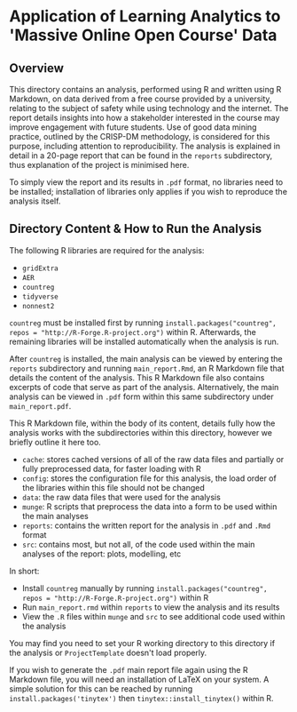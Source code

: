 # Application of Learning Analytics to 'Massive Online Open Course' Data

## Overview 

This directory contains an analysis, performed using R and written using R Markdown, on data derived from a free course 
provided by a university, relating to the subject
of safety while using technology and the internet. The report details insights into how a stakeholder interested in the
course may improve engagement with future students. Use of good data mining practice, outlined by the CRISP-DM methodology,
is considered for this purpose, including attention to reproducibility. The analysis is explained in
detail in a 20-page report that can be found in the `reports` subdirectory, thus explanation of the project is minimised
here.

To simply view the report and its results in `.pdf` format, no libraries need to be installed; installation of
libraries only applies if you wish to reproduce the analysis itself.

## Directory Content & How to Run the Analysis

The following R libraries are required for the analysis:
- `gridExtra`
- `AER`
- `countreg`
- `tidyverse`
- `nonnest2`

`countreg` must be installed first by running `install.packages("countreg", repos = "http://R-Forge.R-project.org")` within R.
Afterwards, the remaining libraries will be installed automatically when the analysis is run.

After `countreg` is installed, the main analysis can be viewed by entering the `reports` subdirectory and running `main_report.Rmd`, an
R Markdown file that details the content of the analysis. This R Markdown file also contains excerpts of code that serve as part of the
analysis. Alternatively, the main analysis can be viewed in `.pdf` form within this same subdirectory under `main_report.pdf`.

This R Markdown file, within the body of its content, details fully how the analysis works with the subdirectories within this directory,
however we briefly outline it here too.
- `cache`: stores cached versions of all of the raw data files and partially or fully preprocessed data, for faster loading with R
- `config`: stores the configuration file for this analysis, the load order of the libraries within this file should not be changed
- `data`: the raw data files that were used for the analysis
- `munge`: R scripts that preprocess the data into a form to be used within the main analyses
- `reports`: contains the written report for the analysis in `.pdf` and `.Rmd` format
- `src`: contains most, but not all, of the code used within the main analyses of the report: plots, modelling, etc


In short:
- Install `countreg` manually by running `install.packages("countreg", repos = "http://R-Forge.R-project.org")` within R
- Run `main_report.rmd` within `reports` to view the analysis and its results
- View the `.R` files within `munge` and `src` to see additional code used within the analysis

You may find you need to set your R working directory to this directory if the analysis or `ProjectTemplate` doesn't load properly.

If you wish to generate the `.pdf` main report file again using the R Markdown file, you will need an installation of LaTeX on your system. A
simple solution for this can be reached by running `install.packages('tinytex')` then `tinytex::install_tinytex()` within R.
